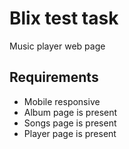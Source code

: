 # Blix test task

Music player web page

## Requirements
 - Mobile responsive
 - Album page is present
 - Songs page is present
 - Player page is present